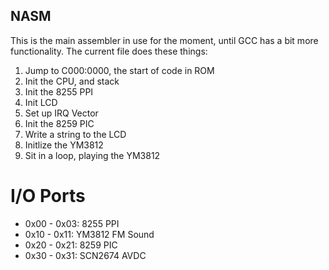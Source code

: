 ## NASM

This is the main assembler in use for the moment, until GCC has a bit more functionality. The current file does these things:

1. Jump to C000:0000, the start of code in ROM
2. Init the CPU, and stack
3. Init the 8255 PPI
4. Init LCD
5. Set up IRQ Vector
6. Init the 8259 PIC
7. Write a string to the LCD
8. Initlize the YM3812
9. Sit in a loop, playing the YM3812

# I/O Ports

- 0x00 - 0x03: 8255 PPI
- 0x10 - 0x11: YM3812 FM Sound
- 0x20 - 0x21: 8259 PIC
- 0x30 - 0x31: SCN2674 AVDC

